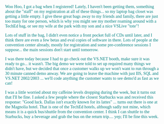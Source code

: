 <font face="Tahoma" color="teal">Woo Hoo, I got a bag when I registered! Lately, I haven't been getting them, something about the "staff" on my registration at all of these things... so my laptop bag closet was getting a little empty. I give these great bags away to my friends and family, there are just too many for one person, which is why you might see my mother roaming around with a TechEd bag, or see my wife at the park with my son and a nice VSLive "tote"! 

<font face="Tahoma" color="teal">Lots of stuff in the bag, I didn't even notice a front pocket full of CDs until later, and I think there are even a few betas and eval copies of software in there. Lots of people at the convention center already, mostly for registration and some pre-conference sessions I suppose... the main sessions don't start until tomorrow.

<font face="Tahoma" color="teal">I was there today because I had to go check out the VS.NET booth, make sure it was ready to go... it wasn't. The big demo we were told to set up required many things we didn't have, but we decided that once a customer walks up we won't want to run through a 30 minute canned demo anway. We are going to leave the machine with just IIS, SQL and VS.NET 2002/2003 ... we'll code anything the customer wants to see demo'd as fast as we can!

<font face="Tahoma" color="teal">I was a little worried about my caffeine levels dropping during the week, but it turns out that I'll be fine. I asked a few people where the closest Starbucks was and received this response: "Good luck. Dallas isn't exactly known for its lattes" ... turns out there is one at the Magnolia hotel. That is one of the TechEd hotels, although sadly not mine, which means it is a quick bus/shuttle from the convention center. I think I can shuttle to the Starbucks, buy a beverage and grab the bus on the return trip.... yep; I'll be fine this week.